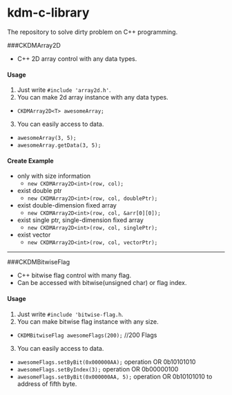 # kdm-c-library
The repository to solve dirty problem on C++ programming.

###CKDMArray2D
* C++ 2D array control with any data types.

#### Usage
1. Just write `#include 'array2d.h'`.
2. You can make 2d array instance with any data types.
  * `CKDMArray2D<T> awesomeArray;`
3. You can easily access to data.
  * `awesomeArray(3, 5);`
  * `awesomeArray.getData(3, 5);`

#### Create Example
* only with size information
  * `new CKDMArray2D<int>(row, col);`
* exist double ptr
  * `new CKDMArray2D<int>(row, col, doublePtr);`
* exist double-dimension fixed array
  * `new CKDMArray2D<int>(row, col, &arr[0][0]);`
* exist single ptr, single-dimension fixed array
  * `new CKDMArray2D<int>(row, col, singlePtr);`
* exist vector
  * `new CKDMArray2D<int>(row, col, vectorPtr);`

---

###CKDMBitwiseFlag
* C++ bitwise flag control with many flag.
* Can be accessed with bitwise(unsigned char) or flag index.

#### Usage
1. Just write `#include 'bitwise-flag.h`.
2. You can make bitwise flag instance with any size.
  * `CKDMBitwiseFlag awesomeFlags(200);` //200 Flags
3. You can easily access to data.
  * `awesomeFlags.setByBit(0x000000AA);` operation OR 0b10101010
  * `awesomeFlags.setByIndex(3);` operation OR 0b00000100
  * `awesomeFlags.setByBit(0x000000AA, 5);` operation OR 0b10101010 to address of fifth byte.